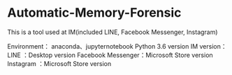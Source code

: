 # Automatic-Memory-Forensic
This is a tool used at IM(included LINE, Facebook Messenger, Instagram)


Environment： 
            anaconda、jupyternotebook
            Python 3.6 version
IM version：
            LINE              ：Desktop version
            Facebook Messenger：Microsoft Store version    
            Instagram         ：Microsoft Store version
